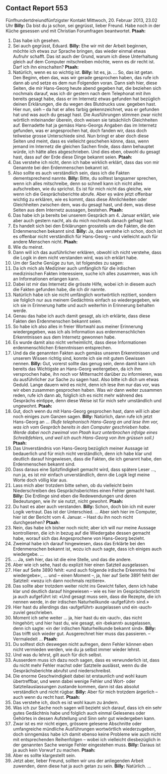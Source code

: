 ## Contact Report 553
Fünfhundertdreiundfünfzigster Kontakt
Mittwoch, 20. Februar 2013, 23.02 Uhr
**Billy:**
Da bist du ja schon, sei gegrüsst, lieber Freund. Habe noch in der Küche gesessen und mit Christian Forumfragen beantwortet.
**Ptaah:**
1. Das habe ich gesehen.
2. Sei auch gegrüsst, Eduard.
**Billy:**
Ehe wir mit der Arbeit beginnen, möchte ich etwas zur Sprache bringen, das wieder einmal etwas Aufruhr schafft. Das ist auch der Grund, warum ich diese Unterhaltung gleich auf dem Computer mitschreiben möchte, wenn es dir recht ist. Darf ich ihn einschalten?
**Ptaah:**
3. Natürlich, wenn es so wichtig ist.
**Billy:**
Ist es, ja. … So, das ist getan. Den Beginn, eben das, was wir gerade gesprochen haben, das rufe ich dann ab und setze es dem nun Folgenden voran. Dann sieh hier, diese Seiten, die mir Hans-Georg heute abend gegeben hat, die beziehen sich nochmals darauf, was ich dir gestern nach dem Telephonat mit ihm bereits gesagt habe, dass er im Internetz etwas gefunden hat bezüglich deinen Erklärungen, die du wegen des Blutdrucks usw. gegeben hast. Hier nun, sieh – da hat er alles farbig gekennzeichnet, was er gefunden hat und was auch du gesagt hast. Die Ausführungen stimmen zwar nicht wörtlich miteinander überein, doch weisen sie tatsächlich Gleichheiten auf. Bernadette hat ja gemäss Hans-Georgs Angaben das im Internetz gefunden, was er angesprochen hat, doch fanden wir, dass doch teilweise grosse Unterschiede sind. Nun bringt er aber doch diese Seiten und meint, dass es vielleicht geschehen könne, dass, wenn jemand im Internetz die gleichen Sachen finde, dass dann behauptet würde, ich hätte alles abgeschrieben. Und dies eben, obwohl du gesagt hast, dass auf der Erde diese Dinge bekannt seien.
**Ptaah:**
4. Das verstehe ich nicht, denn ich habe wirklich erklärt, dass das von mir Genannte bei den Erdenmenschen bekannt ist.
5. Also sollte es auch verständlich sein, dass ich die Fakten dementsprechend nannte.
**Billy:**
Bitte, du solltest langsamer sprechen, wenn ich alles mitschreibe, denn so schnell kann ich nicht alles aufschreiben, wie du sprichst. Es ist für mich nicht das gleiche, wie wenn ich die Gesprächsberichte abrufe. Aber es wäre jetzt offenbar wichtig zu erklären, wie es kommt, dass diese Ähnlichkeiten oder Gleichheiten zwischen dem, was du gesagt hast, und dem, was diese Seiten aus dem Internetz aussagen, bestehen.
**Ptaah:**
6. Das habe ich ja bereits bei unserem Gespräch am 4. Januar erklärt, wie aber auch gestern nacht, als du mich nochmals danach gefragt hast.
7. Es handelt sich bei den Erklärungen grossteils um die Fakten, die den Erdenmenschen bekannt sind.
**Billy:**
Ja, das verstehe ich schon, doch ist es offenbar nicht verständlich für Hans-Georg – und vielleicht auch für andere Menschen nicht.
**Ptaah:**
8. Wie du meinst.
9. Dann will ich das ausführlicher erklären, obwohl ich nicht verstehe, dass die Logik in dem nicht verstanden wird, was ich erklärt habe.
10. Um der Sache Genüge zu tun, ist folgendes zu sagen:
11. Da ich mich als Mediziner auch umfänglich für die irdischen medizinischen Fakten interessiere, suche ich alles zusammen, was ich an Informationen erlangen kann.
12. Dabei ist mir das Internetz die grösste Hilfe, wobei ich in diesem auch die Fakten gefunden habe, die ich dir nannte.
13. Natürlich habe ich sie nicht umfänglich wortwörtlich rezitiert, sondern sie folglich nur aus meinem Gedächtnis einfach so wiedergegeben, wie ich sie in Erinnerung hatte und auch weiterhin in Erinnerung behalten werde.
14. Genau das habe ich auch damit gesagt, als ich erklärte, dass diese Fakten den Erdenmenschen bekannt seien.
15. So habe ich also alles in freier Wortwahl aus meiner Erinnerung wiedergegeben, was ich als Information aus erdenmenschlichen Erkenntnissen aus dem Internetz gewonnen habe.
16. Es wurde damit also nicht verheimlicht, dass diese Informationen erdenmenschlichen Erkenntnissen entsprechen.
17. Und da die genannten Fakten auch gemäss unseren Erkenntnissen und unserem Wissen richtig sind, konnte ich sie mit gutem Gewissen nennen.
**Billy:**
Gut, vorerst sollte das genug sein, denn damit kann ich bereits das Wichtigste an Hans-Georg weitergeben, da ich ihm versprochen habe, ihn noch vor Mitternacht darüber zu informieren, was du ausführlicher zur Sache zu sagen hast. Also bitte ich dich um etwas Geduld. Lange dauern wird es nicht, denn ich lese ihm nur das vor, was wir eben zusammen gesprochen haben. Was wir dann weiter zusammen reden, rufe ich dann ab, folglich ich es nicht mehr während des Gesprächs eintippe, denn diese Weise ist für mich sehr umständlich und ungewohnt.
**Ptaah:**
18. Gut, doch wenn du mit Hans-Georg gesprochen hast, dann will ich aber noch einiges zum Ganzen sagen.
**Billy:**
Natürlich, dann rufe ich jetzt Hans-Georg an … _(Rufe telephonisch Hans-Georg an und lese ihm vor, was ich vom Gespräch bereits in den Computer geschrieben habe. Werde dabei noch zweimal von Ptaah kurz unterbrochen infolge eines Schreibfehlers, und weil ich auch Hans-Georg von ihm grüssen soll.)_
**Ptaah:**
19. Das Unverständnis von Hans-Georg bezüglich meiner Aussage ist bedauerlich und für mich nicht verständlich, denn ich habe klar und deutlich darauf hingewiesen, dass die Fakten, die ich genannt habe, den Erdenmenschen bekannt sind.
20. Dass daraus eine Spitzfindigkeit gemacht wird, dass spätere Leser …, nun ja, es ist mir einfach unverständlich, denn die Logik legt meine Worte doch völlig klar aus.
21. Lass mich aber trotzdem bitte sehen, ob du vielleicht beim Niederschreiben des Gesprächsberichtes einen Fehler gemacht hast.
**Billy:**
Die Erdlinge sind eben die Redewendungen und deren Bedeutungen, wie ihr sie nutzt, nicht gewohnt.
**Ptaah:**
22. Du hast es aber auch verstanden.
**Billy:**
Schon, doch bin ich mit eurer Logik vertraut. Das ist der Unterschied. … Aber sieh hier im Computer, hier ist der Bericht vom 4. Januar. – Hast du ihn noch nicht durchgesehen?
**Ptaah:**
23. Nein, das habe ich bisher noch nicht; aber ich will nur meine Aussage kontrollieren, die ich in bezug auf die Wiedergabe dessen gemacht habe, worauf sich das Angesprochene von Hans-Georg bezieht.
24. Zweimal habe ich darauf hingewiesen, dass das Erklärte bei den Erdenmenschen bekannt ist, wozu ich auch sagte, dass ich einiges auch wiedergebe. …
25. … Ja, sieh hier, das ist die eine Stelle, und das die andere.
26. Aber wie ich sehe, hast du explizit hier einen Satzteil ausgelassen.
27. Hier auf Seite 3890 fehlt: «und auch folgende irdische Erkenntnis frei wiedergebe»:, … und – einen Moment –, ja, hier auf Seite 3891 fehlt der Satzteil: «wozu ich dann nochmals rezitiere».
28. Das sollte aber trotzdem weiter nicht ins Gewicht fallen, denn ich habe klar und deutlich darauf hingewiesen – wie es hier im Gesprächsbericht ja auch aufgeführt ist: «Und gesagt muss sein, dass die Rezepte, die ich nennen werde, in der irdischen Naturheilkunde ‹aufgeführt› sind.»
29. Hier hast du allerdings das ‹aufgeführt› ausgelassen und ein ‹auch› zuviel geschrieben.
30. Moment ich sehe weiter … ja, hier hast du ein ‹auch›, das nicht hingehört; und hier hast du, wie gesagt, ein ‹bekannt› ausgelassen, denn ich sagte: «in der irdischen Naturheilkunde bekannt sind».
**Billy:**
Das trifft sich wieder gut. Ausgerechnet hier muss das passieren. – Vermaledeit …
**Ptaah:**
31. Du solltest dich deswegen nicht aufregen, denn Fehler können eben nicht vermieden werden, wie du ja selbst immer wieder lehrst.
32. Und was du lehrst, gilt auch für dich selbst.
33. Ausserdem muss ich dazu noch sagen, dass es verwunderlich ist, dass du nicht mehr Fehler machst oder Satzteile auslässt, wenn du die Gesprächsberichte abrufst und niederschreibst.
34. Die enorme Geschwindigkeit dabei ist erstaunlich und wohl kaum übertreffbar, und wenn dabei wenige Fehler und Wort- oder Satzteilauslassungen zustande kommen, dann ist das absolut verständlich und nicht rügbar.
**Billy:**
Aber für mich trotzdem ärgerlich – auch wenn du recht hast.
**Ptaah:**
35. Das verstehe ich, doch es ist wohl kaum zu ändern.
36. Was ich zur Sache noch sagen will bezieht sich darauf, dass ich ein sehr gutes Gedächtnis habe und folglich auch einmal Gelesenes oder Gehörtes in dessen Aufstellung und Sinn sehr gut wiedergeben kann.
37. Zwar ist es mir nicht eigen, grössere gelesene Abschnitte oder umfangreiche mündliche Ausführungen wortwörtlich wiederzugeben, doch sinngemäss habe ich damit ebenso keine Probleme wie auch nicht mit entsprechenden Reihenfolgen – wobei ich vielleicht diesbezüglich in der genannten Sache wenige Fehler eingestehen muss.
**Billy:**
Daraus ist ja auch kein Vorwurf zu machen.
**Ptaah:**
38. Aber es sollte klargestellt sein.
39. Jetzt aber, lieber Freund, sollten wir uns der anliegenden Arbeit zuwenden, denn diese hat ja auch getan zu sein.
**Billy:**
Natürlich. …